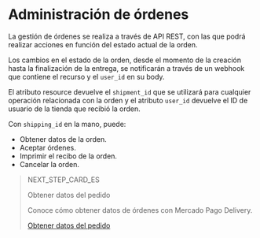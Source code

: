 # Administración de órdenes

La gestión de órdenes se realiza a través de API REST, con las que podrá realizar acciones en función del estado actual de la orden.

Los cambios en el estado de la orden, desde el momento de la creación hasta la finalización de la entrega, se notificarán a través de un webhook que contiene el recurso y el `user_id` en su body.

El atributo resource devuelve el `shipment_id` que se utilizará para cualquier operación relacionada con la orden y el atributo `user_id` devuelve el ID de usuario de la tienda que recibió la orden.

Con `shipping_id` en la mano, puede:

* Obtener datos de la orden.
* Aceptar órdenes.
* Imprimir el recibo de la orden.
* Cancelar la orden.

> NEXT_STEP_CARD_ES
>
> Obtener datos del pedido
>
> Conoce cómo obtener datos de órdenes con Mercado Pago Delivery.
>
> [Obtener datos del pedido](https://www.mercadopago[FAKER][URL][DOMAIN]/developers/es/guides/mp-delivery/order-data)